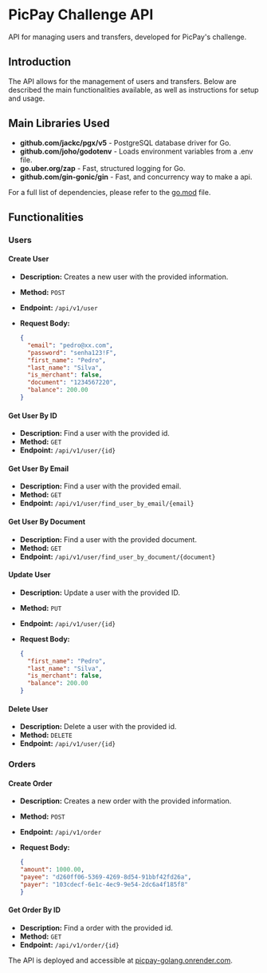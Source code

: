 # PicPay Challenge API

API for managing users and transfers, developed for PicPay's challenge.

## Introduction

The API allows for the management of users and transfers. Below are described the main functionalities available, as well as instructions for setup and usage.

## Main Libraries Used

- **github.com/jackc/pgx/v5** - PostgreSQL database driver for Go.
- **github.com/joho/godotenv** - Loads environment variables from a .env file.
- **go.uber.org/zap** - Fast, structured logging for Go.
- **github.com/gin-gonic/gin** - Fast, and concurrency way to make a api.

For a full list of dependencies, please refer to the [go.mod](https://github.com/felipeversiane/picpay-golang/blob/main/go.mod) file.

## Functionalities

### Users

#### Create User

- **Description:** Creates a new user with the provided information.
- **Method:** `POST`
- **Endpoint:** `/api/v1/user`
- **Request Body:**

  ```json
  {
    "email": "pedro@xx.com",
    "password": "senha123!F",
    "first_name": "Pedro",
    "last_name": "Silva",
    "is_merchant": false,
    "document": "1234567220",
    "balance": 200.00
  }

#### Get User By ID

- **Description:** Find a user with the provided id.
- **Method:** `GET`
- **Endpoint:** `/api/v1/user/{id}`

#### Get User By Email

- **Description:** Find a user with the provided email.
- **Method:** `GET`
- **Endpoint:** `/api/v1/user/find_user_by_email/{email}`


#### Get User By Document

- **Description:** Find a user with the provided document.
- **Method:** `GET`
- **Endpoint:** `/api/v1/user/find_user_by_document/{document}`

#### Update User

- **Description:** Update a user with the provided ID.
- **Method:** `PUT`
- **Endpoint:** `/api/v1/user/{id}`
- **Request Body:**

  ```json
  {
    "first_name": "Pedro",
    "last_name": "Silva",
    "is_merchant": false,
    "balance": 200.00
  }

#### Delete User

- **Description:** Delete a user with the provided id.
- **Method:** `DELETE`
- **Endpoint:** `/api/v1/user/{id}`

### Orders

#### Create Order

- **Description:** Creates a new order with the provided information.
- **Method:** `POST`
- **Endpoint:** `/api/v1/order`
- **Request Body:**

  ```json
  {
  "amount": 1000.00,
  "payee": "d260ff06-5369-4269-8d54-91bbf42fd26a",
  "payer": "103cdecf-6e1c-4ec9-9e54-2dc6a4f185f8"
  }   


#### Get Order By ID

- **Description:** Find a order with the provided id.
- **Method:** `GET`
- **Endpoint:** `/api/v1/order/{id}`

The API is deployed and accessible at [picpay-golang.onrender.com](https://picpay-golang.onrender.com/docs/index.html).



